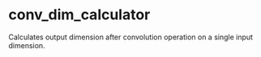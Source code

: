# conv_dim_calculator
Calculates output dimension after convolution operation on a single input dimension.

